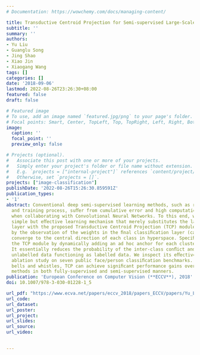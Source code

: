 ```yaml
---
# Documentation: https://wowchemy.com/docs/managing-content/

title: Transductive Centroid Projection for Semi-supervised Large-Scale Recognition
subtitle: ''
summary: ''
authors:
- Yu Liu
- Guanglu Song
- Jing Shao
- Xiao Jin
- Xiaogang Wang
tags: []
categories: []
date: '2018-09-06'
lastmod: 2022-08-26T23:26:30+08:00
featured: false
draft: false

# Featured image
# To use, add an image named `featured.jpg/png` to your page's folder.
# Focal points: Smart, Center, TopLeft, Top, TopRight, Left, Right, BottomLeft, Bottom, BottomRight.
image:
  caption: ''
  focal_point: ''
  preview_only: false

# Projects (optional).
#   Associate this post with one or more of your projects.
#   Simply enter your project's folder or file name without extension.
#   E.g. `projects = ["internal-project"]` references `content/project/deep-learning/index.md`.
#   Otherwise, set `projects = []`.
projects: ["image-classification"]
publishDate: '2022-08-26T15:26:30.859591Z'
publication_types:
- '1'
abstract: Conventional deep semi-supervised learning methods, such as recursive clustering
  and training process, suﬀer from cumulative error and high computational complexity
  when collaborating with Convolutional Neural Networks. To this end, we design a
  simple but eﬀective learning mechanism that merely substitutes the last fully-connected
  layer with the proposed Transductive Centroid Projection (TCP) module. It is inspired
  by the observation of the weights in the ﬁnal classiﬁcation layer (called anchors)
  converge to the central direction of each class in hyperspace. Speciﬁcally, we design
  the TCP module by dynamically adding an ad hoc anchor for each cluster in one mini-batch.
  It essentially reduces the probability of the inter-class conﬂict and enables the
  unlabelled data functioning as labelled data. We inspect its eﬀectiveness with elaborate
  ablation study on seven public face/person classiﬁcation benchmarks. Without any
  bells and whistles, TCP can achieve signiﬁcant performance gains over most state-of-the-art
  methods in both fully-supervised and semi-supervised manners.
publication: 'European Conference on Computer Vision (**ECCV**), 2018'
doi: 10.1007/978-3-030-01228-1_5

url_pdf: "https://www.ecva.net/papers/eccv_2018/papers_ECCV/papers/Yu_Liu_Transductive_Centroid_Projection_ECCV_2018_paper.pdf"
url_code: 
url_dataset:
url_poster:
url_project:
url_slides:
url_source:
url_video:

  
---
```

